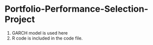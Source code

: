 # Portfolio-Performance-Selection-Project
1. GARCH model is used here
2. R code is included in the code file.
